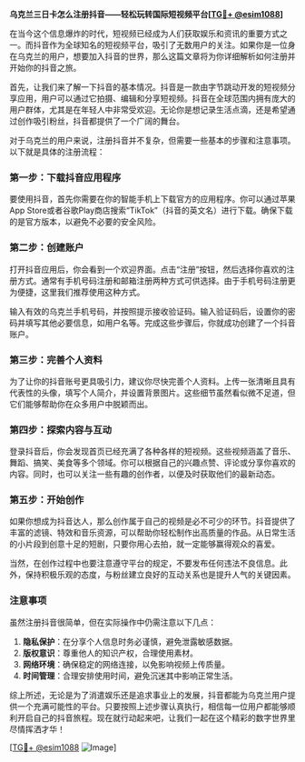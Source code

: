 **乌克兰三日卡怎么注册抖音——轻松玩转国际短视频平台[[TG💪+ @esim1088](https://t.me/s/esim1088)]**

在当今这个信息爆炸的时代，短视频已经成为人们获取娱乐和资讯的重要方式之一。而抖音作为全球知名的短视频平台，吸引了无数用户的关注。如果你是一位身在乌克兰的用户，想要加入抖音的世界，那么这篇文章将为你详细解析如何注册并开始你的抖音之旅。

首先，让我们来了解一下抖音的基本情况。抖音是一款由字节跳动开发的短视频分享应用，用户可以通过它拍摄、编辑和分享短视频。抖音在全球范围内拥有庞大的用户群体，尤其是在年轻人中非常受欢迎。无论你是想记录生活点滴，还是希望通过创作吸引粉丝，抖音都提供了一个广阔的舞台。

对于乌克兰的用户来说，注册抖音并不复杂，但需要一些基本的步骤和注意事项。以下就是具体的注册流程：

### 第一步：下载抖音应用程序

要使用抖音，首先你需要在你的智能手机上下载官方的应用程序。你可以通过苹果App Store或者谷歌Play商店搜索“TikTok”（抖音的英文名）进行下载。确保下载的是官方版本，以避免不必要的安全风险。

### 第二步：创建账户

打开抖音应用后，你会看到一个欢迎界面。点击“注册”按钮，然后选择你喜欢的注册方式。通常有手机号码注册和邮箱注册两种方式可供选择。由于手机号码注册更为便捷，这里我们推荐使用这种方式。

输入有效的乌克兰手机号码，并按照提示接收验证码。输入验证码后，设置你的密码并填写其他必要信息，如用户名等。完成这些步骤后，你就成功创建了一个抖音账户。

### 第三步：完善个人资料

为了让你的抖音账号更具吸引力，建议你尽快完善个人资料。上传一张清晰且具有代表性的头像，填写个人简介，并设置背景图片。这些细节虽然看似微不足道，但它们能够帮助你在众多用户中脱颖而出。

### 第四步：探索内容与互动

登录抖音后，你会发现首页已经充满了各种各样的短视频。这些视频涵盖了音乐、舞蹈、搞笑、美食等多个领域。你可以根据自己的兴趣点赞、评论或分享你喜欢的内容。同时，也可以关注一些有趣的创作者，以便及时获取他们的最新动态。

### 第五步：开始创作

如果你想成为抖音达人，那么创作属于自己的视频是必不可少的环节。抖音提供了丰富的滤镜、特效和音乐资源，可以帮助你轻松制作出高质量的作品。从日常生活的小片段到创意十足的短剧，只要你用心去拍，就一定能够赢得观众的喜爱。

当然，在创作过程中也要注意遵守平台的规定，不要发布任何违法不良信息。此外，保持积极乐观的态度，与粉丝建立良好的互动关系也是提升人气的关键因素。

### 注意事项

虽然注册抖音很简单，但在实际操作中仍需注意以下几点：

1. **隐私保护**：在分享个人信息时务必谨慎，避免泄露敏感数据。
2. **版权意识**：尊重他人的知识产权，合理使用素材。
3. **网络环境**：确保稳定的网络连接，以免影响视频上传质量。
4. **时间管理**：合理安排使用时间，避免沉迷其中影响正常生活。

综上所述，无论是为了消遣娱乐还是追求事业上的发展，抖音都能为乌克兰用户提供一个充满可能性的平台。只要按照上述步骤认真执行，相信每一位用户都能够顺利开启自己的抖音旅程。现在就行动起来吧，让我们一起在这个精彩的数字世界里尽情挥洒才华！

[[TG💪+ @esim1088](https://t.me/s/esim1088) ![Image](https://i.postimg.cc/4NQfJmqS/Snipaste-2025-05-13-00-14-12.png)]
